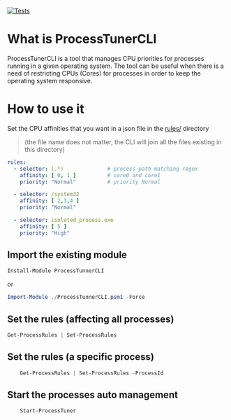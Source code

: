 [![Tests](https://github.com/jsoliveir/ProcessTunerCLI/actions/workflows/tests.yml/badge.svg)](https://github.com/jsoliveir/ProcessTunerCLI/actions/workflows/tests.yml)
# What is ProcessTunerCLI
ProcessTunerCLI is a tool that manages CPU priorities for processes running in a given operating system. The tool can be useful when there is a need of restricting CPUs (Cores) for processes in order to keep the operating system responsive.

# How to use it

Set the CPU affinities that you want in a json file in the [rules/](rules/) directory
>(the file name does not matter, the CLI will join all the files existing in this directory)
``` yaml
rules:
  - selector: (.*)              # process path matching regex
    affinity: [ 0, 1 ]          # core0 and core1
    priority: "Normal"          # priority Normal

  - selector: /system32
    affinity: [ 2,3,4 ]
    priority: "Normal"

  - selector: isolated_process.exe
    affinity: [ 5 ]
    priority: "High"
```

## Import the existing module

```powershell
Install-Module ProcessTunnerCLI 
```

or

```powershell
Import-Module ./ProcessTunnerCLI.psm1 -Force
```

## Set the rules (affecting all processes)

``` powershell
Get-ProcessRules | Set-ProcessRules
```

## Set the rules (a specific process)

``` powershell
    Get-ProcessRules | Set-ProcessRules -ProcessId 
```

## Start the processes auto management

``` powershell
    Start-ProcessTuner
```
